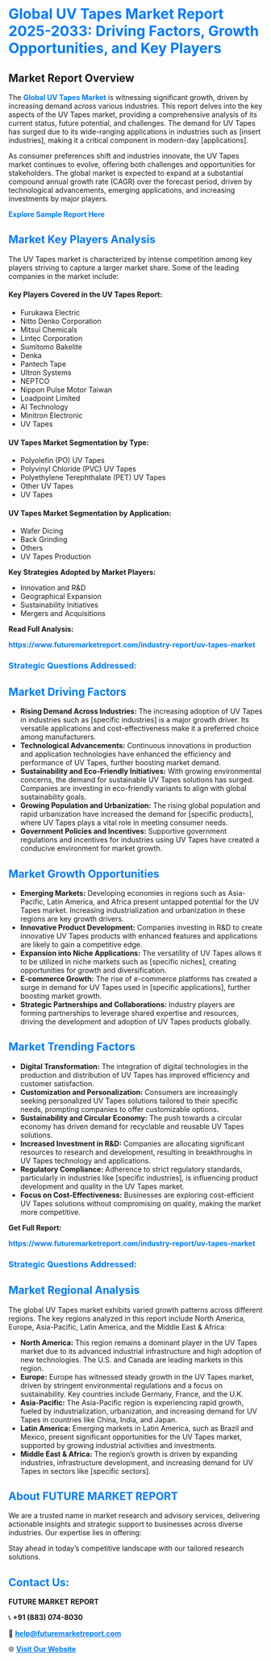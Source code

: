 <h1 style="color: #007BFF;">Global UV Tapes Market Report 2025-2033: Driving Factors, Growth Opportunities, and Key Players</h1>

<section id="overview">
<h2>Market Report Overview</h2>
<p>The <a href="https://www.futuremarketreport.com/industry-report/uv-tapes-market" style="color: #007BFF; text-decoration: none;"><strong>Global UV Tapes Market</strong></a> is witnessing significant growth, driven by increasing demand across various industries. This report delves into the key aspects of the UV Tapes market, providing a comprehensive analysis of its current status, future potential, and challenges. The demand for UV Tapes has surged due to its wide-ranging applications in industries such as [insert industries], making it a critical component in modern-day [applications].</p>
<p>As consumer preferences shift and industries innovate, the UV Tapes market continues to evolve, offering both challenges and opportunities for stakeholders. The global market is expected to expand at a substantial compound annual growth rate (CAGR) over the forecast period, driven by technological advancements, emerging applications, and increasing investments by major players.</p>
</section>

<section id="overview">
<p><a href="https://www.futuremarketreport.com/request-sample/reportId=110682" style="color: #007BFF; text-decoration: none;"><strong>Explore Sample Report Here</strong></a></p>
</section>

<section id="key-players">
<h2 style="color: #007BFF;">Market Key Players Analysis</h2>
<p>The UV Tapes market is characterized by intense competition among key players striving to capture a larger market share. Some of the leading companies in the market include:</p>
<h4>Key Players Covered in the UV Tapes Report:</h4>
<ul><li>Furukawa Electric</li><li>Nitto Denko Corporation</li><li>Mitsui Chemicals</li><li>Lintec Corporation</li><li>Sumitomo Bakelite</li><li>Denka</li><li>Pantech Tape</li><li>Ultron Systems</li><li>NEPTCO</li><li>Nippon Pulse Motor Taiwan</li><li>Loadpoint Limited</li><li>AI Technology</li><li>Minitron Electronic</li><li>UV Tapes</li></ul>
<h4>UV Tapes Market Segmentation by Type:</h4>
<ul><li>Polyolefin (PO) UV Tapes</li><li>Polyvinyl Chloride (PVC) UV Tapes</li><li>Polyethylene Terephthalate (PET) UV Tapes</li><li>Other UV Tapes</li><li>UV Tapes</li></ul>

<h4>UV Tapes Market Segmentation by Application:</h4>
<ul><li>Wafer Dicing</li><li>Back Grinding</li><li>Others</li><li>UV Tapes Production</li></ul>
<p><strong>Key Strategies Adopted by Market Players:</strong></p>
<ul>
<li>Innovation and R&D</li>
<li>Geographical Expansion</li>
<li>Sustainability Initiatives</li>
<li>Mergers and Acquisitions</li>
</ul>
</section>

<section>
<p><strong>Read Full Analysis: </strong></p><a href="https://www.futuremarketreport.com/industry-report/uv-tapes-market" style="color: #007BFF; text-decoration: none;"><strong>https://www.futuremarketreport.com/industry-report/uv-tapes-market</strong></a>
<h3 style="color: #007BFF;">Strategic Questions Addressed:</h3>
</section>

<section id="driving-factors">
<h2 style="color: #007BFF;">Market Driving Factors</h2>
<ul>
<li><strong>Rising Demand Across Industries:</strong> The increasing adoption of UV Tapes in industries such as [specific industries] is a major growth driver. Its versatile applications and cost-effectiveness make it a preferred choice among manufacturers.</li>
<li><strong>Technological Advancements:</strong> Continuous innovations in production and application technologies have enhanced the efficiency and performance of UV Tapes, further boosting market demand.</li>
<li><strong>Sustainability and Eco-Friendly Initiatives:</strong> With growing environmental concerns, the demand for sustainable UV Tapes solutions has surged. Companies are investing in eco-friendly variants to align with global sustainability goals.</li>
<li><strong>Growing Population and Urbanization:</strong> The rising global population and rapid urbanization have increased the demand for [specific products], where UV Tapes plays a vital role in meeting consumer needs.</li>
<li><strong>Government Policies and Incentives:</strong> Supportive government regulations and incentives for industries using UV Tapes have created a conducive environment for market growth.</li>
</ul>
</section>

<section id="growth-opportunities">
<h2 style="color: #007BFF;">Market Growth Opportunities</h2>
<ul>
<li><strong>Emerging Markets:</strong> Developing economies in regions such as Asia-Pacific, Latin America, and Africa present untapped potential for the UV Tapes market. Increasing industrialization and urbanization in these regions are key growth drivers.</li>
<li><strong>Innovative Product Development:</strong> Companies investing in R&D to create innovative UV Tapes products with enhanced features and applications are likely to gain a competitive edge.</li>
<li><strong>Expansion into Niche Applications:</strong> The versatility of UV Tapes allows it to be utilized in niche markets such as [specific niches], creating opportunities for growth and diversification.</li>
<li><strong>E-commerce Growth:</strong> The rise of e-commerce platforms has created a surge in demand for UV Tapes used in [specific applications], further boosting market growth.</li>
<li><strong>Strategic Partnerships and Collaborations:</strong> Industry players are forming partnerships to leverage shared expertise and resources, driving the development and adoption of UV Tapes products globally.</li>
</ul>
</section>

<section id="trending-factors">
<h2 style="color: #007BFF;">Market Trending Factors</h2>
<ul>
<li><strong>Digital Transformation:</strong> The integration of digital technologies in the production and distribution of UV Tapes has improved efficiency and customer satisfaction.</li>
<li><strong>Customization and Personalization:</strong> Consumers are increasingly seeking personalized UV Tapes solutions tailored to their specific needs, prompting companies to offer customizable options.</li>
<li><strong>Sustainability and Circular Economy:</strong> The push towards a circular economy has driven demand for recyclable and reusable UV Tapes solutions.</li>
<li><strong>Increased Investment in R&D:</strong> Companies are allocating significant resources to research and development, resulting in breakthroughs in UV Tapes technology and applications.</li>
<li><strong>Regulatory Compliance:</strong> Adherence to strict regulatory standards, particularly in industries like [specific industries], is influencing product development and quality in the UV Tapes market.</li>
<li><strong>Focus on Cost-Effectiveness:</strong> Businesses are exploring cost-efficient UV Tapes solutions without compromising on quality, making the market more competitive.</li>
</ul>
</section>

<section>
<p><strong>Get Full Report: </strong></p><a href="https://www.futuremarketreport.com/industry-report/uv-tapes-market" style="color: #007BFF; text-decoration: none;"><strong>https://www.futuremarketreport.com/industry-report/uv-tapes-market</strong></a>
<h3 style="color: #007BFF;">Strategic Questions Addressed:</h3>
</section>


<section id="regional-analysis">
<h2 style="color: #007BFF;">Market Regional Analysis</h2>
<p>The global UV Tapes market exhibits varied growth patterns across different regions. The key regions analyzed in this report include North America, Europe, Asia-Pacific, Latin America, and the Middle East & Africa:</p>
<ul>
<li><strong>North America:</strong> This region remains a dominant player in the UV Tapes market due to its advanced industrial infrastructure and high adoption of new technologies. The U.S. and Canada are leading markets in this region.</li>
<li><strong>Europe:</strong> Europe has witnessed steady growth in the UV Tapes market, driven by stringent environmental regulations and a focus on sustainability. Key countries include Germany, France, and the U.K.</li>
<li><strong>Asia-Pacific:</strong> The Asia-Pacific region is experiencing rapid growth, fueled by industrialization, urbanization, and increasing demand for UV Tapes in countries like China, India, and Japan.</li>
<li><strong>Latin America:</strong> Emerging markets in Latin America, such as Brazil and Mexico, present significant opportunities for the UV Tapes market, supported by growing industrial activities and investments.</li>
<li><strong>Middle East & Africa:</strong> The region’s growth is driven by expanding industries, infrastructure development, and increasing demand for UV Tapes in sectors like [specific sectors].</li>
</ul>
</section>

<footer>
<h2 style="color: #007BFF;">About FUTURE MARKET REPORT</h2>
<p>We are a trusted name in market research and advisory services, delivering actionable insights and strategic support to businesses across diverse industries. Our expertise lies in offering:</p>

<p>Stay ahead in today’s competitive landscape with our tailored research solutions.</p>

<h2 style="color: #007BFF;">Contact Us:</h2>
<p><strong>FUTURE MARKET REPORT</strong></p>
<p>📞 <strong>+91 (883) 074-8030</strong></p>
<p>📧 <strong><a href="mailto:help@futuremarketreport.com" style="color: #007BFF;">help@futuremarketreport.com</a></strong></p>
<p>🌐 <strong><a href="https://www.futuremarketreport.com/" style="color: #007BFF;">Visit Our Website</a></strong></p>
</footer>